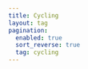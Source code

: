 ```yaml
---
title: Cycling
layout: tag
pagination:
  enabled: true
  sort_reverse: true
  tag: cycling
---
```


